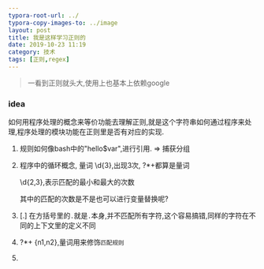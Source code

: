 ```yaml
---
typora-root-url: ../
typora-copy-images-to: ../image
layout: post
title: 我是这样学习正则的
date: 2019-10-23 11:19
category: 技术
tags: [正则,regex]
---
```




> 一看到正则就头大,使用上也基本上依赖google



### idea

如何用程序处理的概念来等价功能去理解正则,就是这个字符串如何通过程序来处理,程序处理的模块功能在正则里是否有对应的实现.



1. 规则如何像bash中的"hello$var",进行引用.  => 捕获分组

2. 程序中的循环概念, 量词 \d{3},出现3次, ?*+都算是量词

   \d{2,3},表示匹配的最小和最大的次数

   其中的匹配的次数是不是也可以进行变量替换呢?

3.  [.] 在方括号里的`.`就是`.`本身,并不匹配所有字符,这个容易搞错,同样的字符在不同的上下文里的定义不同

4. ?*+ {n1,n2},量词用来修饰`匹配规则`

5. 